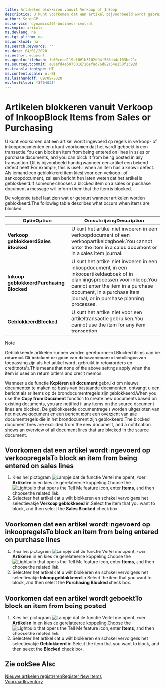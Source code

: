 ```yaml
---
title: Artikelen blokkeren vanuit Verkoop of Inkoop
description: U kunt voorkomen dat een artikel bijvoorbeeld wordt gebruikt in verkoop- of inkoopdocumenten.
author: SorenGP
ms.service: dynamics365-business-central
ms.topic: article
ms.devlang: na
ms.tgt_pltfrm: na
ms.workload: na
ms.search.keywords: ''
ms.date: 04/01/2020
ms.author: edupont
ms.openlocfilehash: fb80cecd119cf061b3102d94f586da4c103bd21c
ms.sourcegitcommit: a80afd4e5075018716efad76d82a54e158f1392d
ms.translationtype: HT
ms.contentlocale: nl-BE
ms.lasthandoff: 09/09/2020
ms.locfileid: "3784825"
---
```

# <a name="block-items-from-sales-or-purchasing"></a><span data-ttu-id="5bbef-103">Artikelen blokkeren vanuit Verkoop of Inkoop</span><span class="sxs-lookup"><span data-stu-id="5bbef-103">Block Items from Sales or Purchasing</span></span>
<span data-ttu-id="5bbef-104">U kunt voorkomen dat een artikel wordt ingevoerd op regels in verkoop- of inkoopdocumenten en u kunt voorkomen dat het wordt geboekt in een transactie.</span><span class="sxs-lookup"><span data-stu-id="5bbef-104">You can block an item from being entered on lines in sales or purchase documents, and you can block it from being posted in any transaction.</span></span> <span data-ttu-id="5bbef-105">Dit is bijvoorbeeld handig wanneer een artikel een bekend defect heeft.</span><span class="sxs-lookup"><span data-stu-id="5bbef-105">For example, this is useful when an item has a known defect.</span></span> <span data-ttu-id="5bbef-106">Als iemand een geblokkeerd item kiest voor een verkoop- of aankoopdocument, zal een bericht hen laten weten dat het artikel is geblokkeerd.</span><span class="sxs-lookup"><span data-stu-id="5bbef-106">If someone chooses a blocked item on a sales or purchase document a message will inform them that the item is blocked.</span></span>

<span data-ttu-id="5bbef-107">De volgende tabel laat zien wat er gebeurt wanneer artikelen worden geblokkeerd.</span><span class="sxs-lookup"><span data-stu-id="5bbef-107">The following table describes what occurs when items are blocked.</span></span>  

|<span data-ttu-id="5bbef-108">Optie</span><span class="sxs-lookup"><span data-stu-id="5bbef-108">Option</span></span>|<span data-ttu-id="5bbef-109">Omschrijving</span><span class="sxs-lookup"><span data-stu-id="5bbef-109">Description</span></span>|  
|--------------------|------------|  
|<span data-ttu-id="5bbef-110">**Verkoop geblokkeerd**</span><span class="sxs-lookup"><span data-stu-id="5bbef-110">**Sales Blocked**</span></span>|<span data-ttu-id="5bbef-111">U kunt het artikel niet invoeren in een verkoopdocument of een verkoopartikeldagboek.</span><span class="sxs-lookup"><span data-stu-id="5bbef-111">You cannot enter the item in a sales document or in a sales item journal.</span></span>|  
|<span data-ttu-id="5bbef-112">**Inkoop geblokkeerd**</span><span class="sxs-lookup"><span data-stu-id="5bbef-112">**Purchasing Blocked**</span></span>|<span data-ttu-id="5bbef-113">U kunt het artikel niet invoeren in een inkoopdocument, in een inkoopartikeldagboek of in planningsprocessen voor inkoop.</span><span class="sxs-lookup"><span data-stu-id="5bbef-113">You cannot enter the item in a purchase document, in a purchase item journal, or in purchase planning processes.</span></span>|  
|<span data-ttu-id="5bbef-114">**Geblokkeerd**</span><span class="sxs-lookup"><span data-stu-id="5bbef-114">**Blocked**</span></span>|<span data-ttu-id="5bbef-115">U kunt het artikel niet voor een artikeltransactie gebruiken.</span><span class="sxs-lookup"><span data-stu-id="5bbef-115">You cannot use the item for any item transaction.</span></span>|  

> [!NOTE]
> <span data-ttu-id="5bbef-116">Geblokkeerde artikelen kunnen worden geretourneerd.</span><span class="sxs-lookup"><span data-stu-id="5bbef-116">Blocked items can be returned.</span></span> <span data-ttu-id="5bbef-117">Dit betekent dat geen van de bovenstaande instellingen van toepassing zijn als het artikel wordt gebruikt in retourorders en creditnota's.</span><span class="sxs-lookup"><span data-stu-id="5bbef-117">This means that none of the above settings apply when the item is used on return orders and credit memos.</span></span>

<span data-ttu-id="5bbef-118">Wanneer u de functie **Kopiëren uit document** gebruikt om nieuwe documenten te maken op basis van bestaande documenten, ontvangt u een bericht als er items op de brondocumentregels zijn geblokkeerd.</span><span class="sxs-lookup"><span data-stu-id="5bbef-118">When you use the **Copy from Document** function to create new documents based on existing documents, you are notified if any items on the source document lines are blocked.</span></span> <span data-ttu-id="5bbef-119">De geblokkeerde documentregels worden uitgesloten van het nieuwe document en een bericht toont een overzicht van alle documentregels die in het brondocument zijn geblokkeerd.</span><span class="sxs-lookup"><span data-stu-id="5bbef-119">The blocked document lines are excluded from the new document, and a notification shows an overview of all document lines that are blocked in the source document.</span></span>

## <a name="to-block-an-item-from-being-entered-on-sales-lines"></a><span data-ttu-id="5bbef-120">Voorkomen dat een artikel wordt ingevoerd op verkoopregels</span><span class="sxs-lookup"><span data-stu-id="5bbef-120">To block an item from being entered on sales lines</span></span>  
1.  <span data-ttu-id="5bbef-121">Kies het pictogram ![Lampje dat de functie Vertel me opent](media/ui-search/search_small.png "Vertel me wat u wilt doen"), voer **Artikelen** in en kies de gerelateerde koppeling.</span><span class="sxs-lookup"><span data-stu-id="5bbef-121">Choose the ![Lightbulb that opens the Tell Me feature](media/ui-search/search_small.png "Tell me what you want to do") icon, enter **Items**, and then choose the related link.</span></span>  
2.  <span data-ttu-id="5bbef-122">Selecteer het artikel dat u wilt blokkeren en schakel vervolgens het selectievakje **Verkoop geblokkeerd** in.</span><span class="sxs-lookup"><span data-stu-id="5bbef-122">Select the item that you want to block, and then select the **Sales Blocked** check box.</span></span>  

## <a name="to-block-an-item-from-being-entered-on-purchase-lines"></a><span data-ttu-id="5bbef-123">Voorkomen dat een artikel wordt ingevoerd op inkoopregels</span><span class="sxs-lookup"><span data-stu-id="5bbef-123">To block an item from being entered on purchase lines</span></span>  
1.  <span data-ttu-id="5bbef-124">Kies het pictogram ![Lampje dat de functie Vertel me opent](media/ui-search/search_small.png "Vertel me wat u wilt doen"), voer **Artikelen** in en kies de gerelateerde koppeling.</span><span class="sxs-lookup"><span data-stu-id="5bbef-124">Choose the ![Lightbulb that opens the Tell Me feature](media/ui-search/search_small.png "Tell me what you want to do") icon, enter **Items**, and then choose the related link.</span></span>  
2.  <span data-ttu-id="5bbef-125">Selecteer het artikel dat u wilt blokkeren en schakel vervolgens het selectievakje **Inkoop geblokkeerd** in.</span><span class="sxs-lookup"><span data-stu-id="5bbef-125">Select the item that you want to block, and then select the **Purchasing Blocked** check box.</span></span>  

## <a name="to-block-an-item-from-being-posted"></a><span data-ttu-id="5bbef-126">Voorkomen dat een artikel wordt geboekt</span><span class="sxs-lookup"><span data-stu-id="5bbef-126">To block an item from being posted</span></span>
1. <span data-ttu-id="5bbef-127">Kies het pictogram ![Lampje dat de functie Vertel me opent](media/ui-search/search_small.png "Vertel me wat u wilt doen"), voer **Artikelen** in en kies de gerelateerde koppeling.</span><span class="sxs-lookup"><span data-stu-id="5bbef-127">Choose the ![Lightbulb that opens the Tell Me feature](media/ui-search/search_small.png "Tell me what you want to do") icon, enter **Items**, and then choose the related link.</span></span>
2. <span data-ttu-id="5bbef-128">Selecteer het artikel dat u wilt blokkeren en schakel vervolgens het selectievakje **Geblokkeerd** in.</span><span class="sxs-lookup"><span data-stu-id="5bbef-128">Select the item that you want to block, and then select the **Blocked** check box.</span></span>

## <a name="see-also"></a><span data-ttu-id="5bbef-129">Zie ook</span><span class="sxs-lookup"><span data-stu-id="5bbef-129">See Also</span></span>  
[<span data-ttu-id="5bbef-130">Nieuwe artikelen registreren</span><span class="sxs-lookup"><span data-stu-id="5bbef-130">Register New Items</span></span>](inventory-how-register-new-items.md)  
[<span data-ttu-id="5bbef-131">Voorraad</span><span class="sxs-lookup"><span data-stu-id="5bbef-131">Inventory</span></span>](inventory-manage-inventory.md)  
